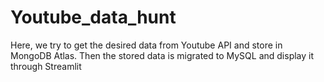 # Youtube_data_hunt
Here, we try to get the desired data from Youtube API and store in MongoDB Atlas. Then the stored data is migrated to MySQL and display it through Streamlit
